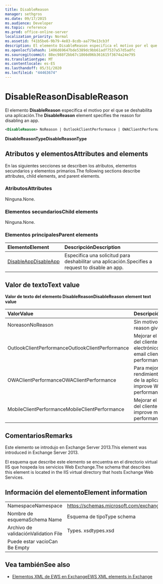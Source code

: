 ```yaml
---
title: DisableReason
manager: sethgros
ms.date: 09/17/2015
ms.audience: Developer
ms.topic: reference
ms.prod: office-online-server
localization_priority: Normal
ms.assetid: f41b5be6-9b79-4e83-8cdb-aa779e13cb3f
description: El elemento DisableReason especifica el motivo por el que se deshabilita una aplicación.
ms.openlocfilehash: 1406d69647bde5389dc9bb61adf7537a57d5adfc
ms.sourcegitcommit: 88ec988f2bb67c1866d06b361615f3674a24e795
ms.translationtype: MT
ms.contentlocale: es-ES
ms.lasthandoff: 05/31/2020
ms.locfileid: "44463674"
---
```

# <a name="disablereason"></a><span data-ttu-id="e5c92-103">DisableReason</span><span class="sxs-lookup"><span data-stu-id="e5c92-103">DisableReason</span></span>

<span data-ttu-id="e5c92-104">El elemento **DisableReason** especifica el motivo por el que se deshabilita una aplicación.</span><span class="sxs-lookup"><span data-stu-id="e5c92-104">The **DisableReason** element specifies the reason for disabling an app.</span></span> 
  
```XML
<DisableReason> NoReason | OutlookClientPerformance | OWAClientPerformance | MobileClientPerformance </DisableReason>
```

 <span data-ttu-id="e5c92-105">**DisableReasonType**</span><span class="sxs-lookup"><span data-stu-id="e5c92-105">**DisableReasonType**</span></span>
## <a name="attributes-and-elements"></a><span data-ttu-id="e5c92-106">Atributos y elementos</span><span class="sxs-lookup"><span data-stu-id="e5c92-106">Attributes and elements</span></span>

<span data-ttu-id="e5c92-107">En las siguientes secciones se describen los atributos, elementos secundarios y elementos primarios.</span><span class="sxs-lookup"><span data-stu-id="e5c92-107">The following sections describe attributes, child elements, and parent elements.</span></span>
  
### <a name="attributes"></a><span data-ttu-id="e5c92-108">Atributos</span><span class="sxs-lookup"><span data-stu-id="e5c92-108">Attributes</span></span>

<span data-ttu-id="e5c92-109">Ninguna.</span><span class="sxs-lookup"><span data-stu-id="e5c92-109">None.</span></span>
  
### <a name="child-elements"></a><span data-ttu-id="e5c92-110">Elementos secundarios</span><span class="sxs-lookup"><span data-stu-id="e5c92-110">Child elements</span></span>

<span data-ttu-id="e5c92-111">Ninguna.</span><span class="sxs-lookup"><span data-stu-id="e5c92-111">None.</span></span>
  
### <a name="parent-elements"></a><span data-ttu-id="e5c92-112">Elementos principales</span><span class="sxs-lookup"><span data-stu-id="e5c92-112">Parent elements</span></span>

|<span data-ttu-id="e5c92-113">**Elemento**</span><span class="sxs-lookup"><span data-stu-id="e5c92-113">**Element**</span></span>|<span data-ttu-id="e5c92-114">**Descripción**</span><span class="sxs-lookup"><span data-stu-id="e5c92-114">**Description**</span></span>|
|:-----|:-----|
|[<span data-ttu-id="e5c92-115">DisableApp</span><span class="sxs-lookup"><span data-stu-id="e5c92-115">DisableApp</span></span>](disableapp.md) <br/> |<span data-ttu-id="e5c92-116">Especifica una solicitud para deshabilitar una aplicación.</span><span class="sxs-lookup"><span data-stu-id="e5c92-116">Specifies a request to disable an app.</span></span>  <br/> |
   
## <a name="text-value"></a><span data-ttu-id="e5c92-117">Valor de texto</span><span class="sxs-lookup"><span data-stu-id="e5c92-117">Text value</span></span>

<span data-ttu-id="e5c92-118">**Valor de texto del elemento DisableReason**</span><span class="sxs-lookup"><span data-stu-id="e5c92-118">**DisableReason element text value**</span></span>

|<span data-ttu-id="e5c92-119">**Valor**</span><span class="sxs-lookup"><span data-stu-id="e5c92-119">**Value**</span></span>|<span data-ttu-id="e5c92-120">**Descripción**</span><span class="sxs-lookup"><span data-stu-id="e5c92-120">**Description**</span></span>|
|:-----|:-----|
|<span data-ttu-id="e5c92-121">Noreason</span><span class="sxs-lookup"><span data-stu-id="e5c92-121">NoReason</span></span>  <br/> |<span data-ttu-id="e5c92-122">Sin motivo dado</span><span class="sxs-lookup"><span data-stu-id="e5c92-122">No reason given</span></span>  <br/> |
|<span data-ttu-id="e5c92-123">OutlookClientPerformance</span><span class="sxs-lookup"><span data-stu-id="e5c92-123">OutlookClientPerformance</span></span>  <br/> |<span data-ttu-id="e5c92-124">Mejorar el rendimiento del cliente de correo electrónico.</span><span class="sxs-lookup"><span data-stu-id="e5c92-124">To improve email client performance.</span></span>  <br/> |
|<span data-ttu-id="e5c92-125">OWAClientPerformance</span><span class="sxs-lookup"><span data-stu-id="e5c92-125">OWAClientPerformance</span></span>  <br/> |<span data-ttu-id="e5c92-126">Para mejorar el rendimiento del cliente de la aplicación Web.</span><span class="sxs-lookup"><span data-stu-id="e5c92-126">To improve Web app client performance.</span></span>  <br/> |
|<span data-ttu-id="e5c92-127">MobileClientPerformance</span><span class="sxs-lookup"><span data-stu-id="e5c92-127">MobileClientPerformance</span></span>  <br/> |<span data-ttu-id="e5c92-128">Mejorar el rendimiento del cliente móvil.</span><span class="sxs-lookup"><span data-stu-id="e5c92-128">To improve mobile client performance.</span></span>  <br/> |
   
## <a name="remarks"></a><span data-ttu-id="e5c92-129">Comentarios</span><span class="sxs-lookup"><span data-stu-id="e5c92-129">Remarks</span></span>

<span data-ttu-id="e5c92-130">Este elemento se introdujo en Exchange Server 2013.</span><span class="sxs-lookup"><span data-stu-id="e5c92-130">This element was introduced in Exchange Server 2013.</span></span>
  
<span data-ttu-id="e5c92-131">El esquema que describe este elemento se encuentra en el directorio virtual IIS que hospeda los servicios Web Exchange.</span><span class="sxs-lookup"><span data-stu-id="e5c92-131">The schema that describes this element is located in the IIS virtual directory that hosts Exchange Web Services.</span></span>
  
## <a name="element-information"></a><span data-ttu-id="e5c92-132">Información del elemento</span><span class="sxs-lookup"><span data-stu-id="e5c92-132">Element information</span></span>

|||
|:-----|:-----|
|<span data-ttu-id="e5c92-133">Namespace</span><span class="sxs-lookup"><span data-stu-id="e5c92-133">Namespace</span></span>  <br/> |https://schemas.microsoft.com/exchange/services/2006/types  <br/> |
|<span data-ttu-id="e5c92-134">Nombre de esquema</span><span class="sxs-lookup"><span data-stu-id="e5c92-134">Schema Name</span></span>  <br/> |<span data-ttu-id="e5c92-135">Esquema de tipo</span><span class="sxs-lookup"><span data-stu-id="e5c92-135">Type schema</span></span>  <br/> |
|<span data-ttu-id="e5c92-136">Archivo de validación</span><span class="sxs-lookup"><span data-stu-id="e5c92-136">Validation File</span></span>  <br/> |<span data-ttu-id="e5c92-137">Types. xsd</span><span class="sxs-lookup"><span data-stu-id="e5c92-137">types.xsd</span></span>  <br/> |
|<span data-ttu-id="e5c92-138">Puede estar vacío</span><span class="sxs-lookup"><span data-stu-id="e5c92-138">Can Be Empty</span></span>  <br/> ||
   
## <a name="see-also"></a><span data-ttu-id="e5c92-139">Vea también</span><span class="sxs-lookup"><span data-stu-id="e5c92-139">See also</span></span>

- [<span data-ttu-id="e5c92-140">Elementos XML de EWS en Exchange</span><span class="sxs-lookup"><span data-stu-id="e5c92-140">EWS XML elements in Exchange</span></span>](ews-xml-elements-in-exchange.md)

